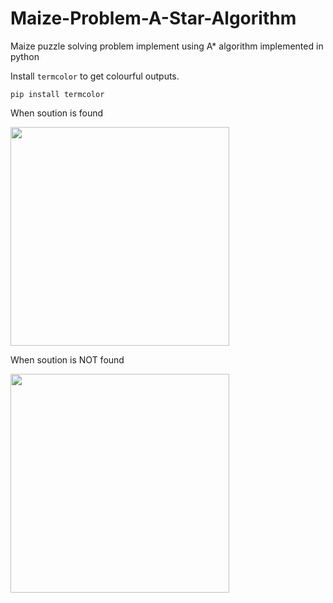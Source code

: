 # Maize-Problem-A-Star-Algorithm

Maize puzzle solving problem implement using A* algorithm implemented in python

Install `termcolor` to get colourful outputs.

```
pip install termcolor
```

<p>
  <p>When soution is found</p>
  <img src="https://image.ibb.co/cmddQa/Screen_Shot_2017_03_29_at_2_26_58_AM.png" width="350"/>
  <br>
  <p>When soution is NOT found</p>
  <img src="https://image.ibb.co/fzbtrF/Screen_Shot_2017_03_29_at_2_17_39_AM.png" width="350"/>
</p>
